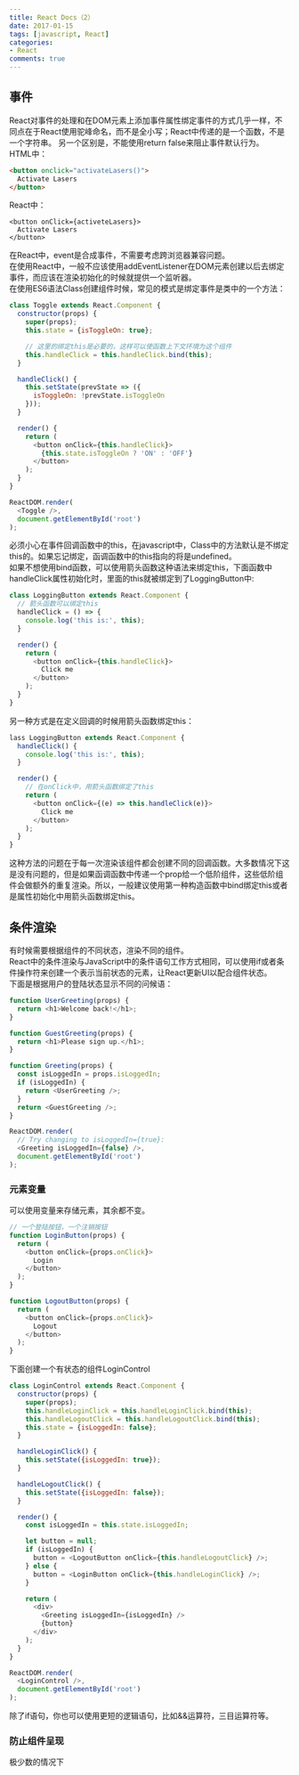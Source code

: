 ```yaml
---
title: React Docs（2）
date: 2017-01-15
tags: [javascript, React]
categories: 
- React
comments: true
---
```


## 事件
React对事件的处理和在DOM元素上添加事件属性绑定事件的方式几乎一样，不同点在于React使用驼峰命名，而不是全小写；React中传递的是一个函数，不是一个字符串。
另一个区别是，不能使用return false来阻止事件默认行为。  
HTML中：
```HTML
<button onclick="activateLasers()">
  Activate Lasers
</button>
```
React中：
```JSX
<button onClick={activeteLasers}>
  Activate Lasers
</button>
```
在React中，event是合成事件，不需要考虑跨浏览器兼容问题。  
在使用React中，一般不应该使用addEventListener在DOM元素创建以后去绑定事件，而应该在渲染初始化的时候就提供一个监听器。  
在使用ES6语法Class创建组件时候，常见的模式是绑定事件是类中的一个方法：
```javascript
class Toggle extends React.Component {
  constructor(props) {
    super(props);
    this.state = {isToggleOn: true};

    // 这里的绑定this是必要的，这样可以使函数上下文环境为这个组件
    this.handleClick = this.handleClick.bind(this);
  }

  handleClick() {
    this.setState(prevState => ({
      isToggleOn: !prevState.isToggleOn
    }));
  }

  render() {
    return (
      <button onClick={this.handleClick}>
        {this.state.isToggleOn ? 'ON' : 'OFF'}
      </button>
    );
  }
}

ReactDOM.render(
  <Toggle />,
  document.getElementById('root')
);
```
必须小心在事件回调函数中的this，在javascript中，Class中的方法默认是不绑定this的。如果忘记绑定，函调函数中的this指向的将是undefined。  
如果不想使用bind函数，可以使用箭头函数这种语法来绑定this，下面函数中handleClick属性初始化时，里面的this就被绑定到了LoggingButton中:
```javascript
class LoggingButton extends React.Component {
  // 箭头函数可以绑定this
  handleClick = () => {
    console.log('this is:', this);
  }

  render() {
    return (
      <button onClick={this.handleClick}>
        Click me
      </button>
    );
  }
}
```
另一种方式是在定义回调的时候用箭头函数绑定this：
```javascript
lass LoggingButton extends React.Component {
  handleClick() {
    console.log('this is:', this);
  }

  render() {
    // 在onClick中，用箭头函数绑定了this
    return (
      <button onClick={(e) => this.handleClick(e)}>
        Click me
      </button>
    );
  }
}
```
这种方法的问题在于每一次渲染该组件都会创建不同的回调函数。大多数情况下这是没有问题的，但是如果函调函数中传递一个prop给一个低阶组件，这些低阶组件会做额外的重复渲染。所以，一般建议使用第一种构造函数中bind绑定this或者是属性初始化中用箭头函数绑定this。

## 条件渲染
有时候需要根据组件的不同状态，渲染不同的组件。  
React中的条件渲染与JavaScript中的条件语句工作方式相同，可以使用if或者条件操作符来创建一个表示当前状态的元素，让React更新UI以配合组件状态。  
下面是根据用户的登陆状态显示不同的问候语：
```javascript
function UserGreeting(props) {
  return <h1>Welcome back!</h1>;
}

function GuestGreeting(props) {
  return <h1>Please sign up.</h1>;
}

function Greeting(props) {
  const isLoggedIn = props.isLoggedIn;
  if (isLoggedIn) {
    return <UserGreeting />;
  }
  return <GuestGreeting />;
}

ReactDOM.render(
  // Try changing to isLoggedIn={true}:
  <Greeting isLoggedIn={false} />,
  document.getElementById('root')
);
```
### 元素变量
可以使用变量来存储元素，其余都不变。
```javascript
// 一个登陆按钮，一个注销按钮
function LoginButton(props) {
  return (
    <button onClick={props.onClick}>
      Login
    </button>
  );
}

function LogoutButton(props) {
  return (
    <button onClick={props.onClick}>
      Logout
    </button>
  );
}
```
下面创建一个有状态的组件LoginControl
```javascript
class LoginControl extends React.Component {
  constructor(props) {
    super(props);
    this.handleLoginClick = this.handleLoginClick.bind(this);
    this.handleLogoutClick = this.handleLogoutClick.bind(this);
    this.state = {isLoggedIn: false};
  }

  handleLoginClick() {
    this.setState({isLoggedIn: true});
  }

  handleLogoutClick() {
    this.setState({isLoggedIn: false});
  }

  render() {
    const isLoggedIn = this.state.isLoggedIn;

    let button = null;
    if (isLoggedIn) {
      button = <LogoutButton onClick={this.handleLogoutClick} />;
    } else {
      button = <LoginButton onClick={this.handleLoginClick} />;
    }

    return (
      <div>
        <Greeting isLoggedIn={isLoggedIn} />
        {button}
      </div>
    );
  }
}

ReactDOM.render(
  <LoginControl />,
  document.getElementById('root')
);
```
除了if语句，你也可以使用更短的逻辑语句，比如&&运算符，三目运算符等。

### 防止组件呈现
极少数的情况下